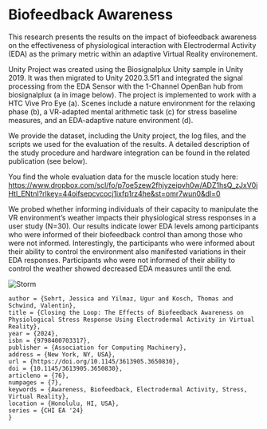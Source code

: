 # Biofeedback Awareness

This research presents the results on the impact of biofeedback awareness on the effectiveness of physiological interaction with Electrodermal Activity (EDA) as the primary metric within an adaptive Virtual Reality environement.

Unity Project was created using the Biosignalplux Unity sample in Unity 2019. It was then migrated to Unity 2020.3.5f1 and integrated the signal processing from the EDA Sensor with the 1-Channel OpenBan hub from biosignalplux (a in image below).
The project is implemented to work with a HTC Vive Pro Eye (a). Scenes include a nature environment for the relaxing phase (b), a VR-adapted mental arithmetic task (c) for stress baseline measures, and an EDA-adaptive nature environment (d).

We provide the dataset, including the Unity project, the log files, and the scripts we used for the evaluation of the results. 
A detailed description of the study procedure and hardware integration can be found in the related publication (see below).

You find the whole evaluation data for the muscle location study here: https://www.dropbox.com/scl/fo/p7oe5zew2fhjyzeipvh0w/ADZ1hsQ_zJxV0iHtl_ENtnI?rlkey=44oifsepcvcocj1ixfp1rz4he&st=omr7wun0&dl=0 

We probed whether informing individuals of their capacity to manipulate the VR environment’s weather impacts their physiological stress responses  in a user study (N=30). Our results indicate lower EDA levels among participants who were informed of their biofeedback control than among those who were not informed. Interestingly, the participants who were informed about their ability to control the environment also manifested variations in their EDA responses. Participants who were not informed of their ability to control the weather showed decreased EDA measures until the end.

![Storm](https://github.com/user-attachments/assets/7e5f4a55-871a-4fb1-bd44-e6de122119d2)

```@inproceedings{10.1145/3613905.3650830,
author = {Sehrt, Jessica and Yilmaz, Ugur and Kosch, Thomas and Schwind, Valentin},
title = {Closing the Loop: The Effects of Biofeedback Awareness on Physiological Stress Response Using Electrodermal Activity in Virtual Reality},
year = {2024},
isbn = {9798400703317},
publisher = {Association for Computing Machinery},
address = {New York, NY, USA},
url = {https://doi.org/10.1145/3613905.3650830},
doi = {10.1145/3613905.3650830},
articleno = {76},
numpages = {7},
keywords = {Awareness, Biofeedback, Electrodermal Activity, Stress, Virtual Reality},
location = {Honolulu, HI, USA},
series = {CHI EA '24}
}
